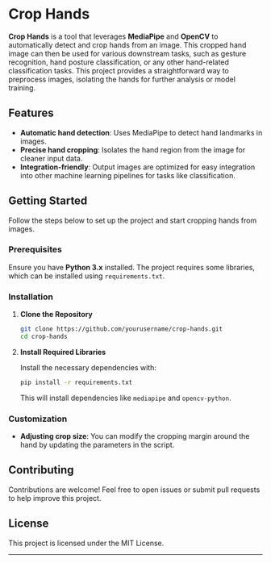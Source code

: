 # Crop Hands

**Crop Hands** is a tool that leverages **MediaPipe** and **OpenCV** to automatically detect and crop hands from an image. This cropped hand image can then be used for various downstream tasks, such as gesture recognition, hand posture classification, or any other hand-related classification tasks. This project provides a straightforward way to preprocess images, isolating the hands for further analysis or model training.

## Features

- **Automatic hand detection**: Uses MediaPipe to detect hand landmarks in images.
- **Precise hand cropping**: Isolates the hand region from the image for cleaner input data.
- **Integration-friendly**: Output images are optimized for easy integration into other machine learning pipelines for tasks like classification.

## Getting Started

Follow the steps below to set up the project and start cropping hands from images.

### Prerequisites

Ensure you have **Python 3.x** installed. The project requires some libraries, which can be installed using `requirements.txt`.

### Installation

1. **Clone the Repository**

   ```bash
   git clone https://github.com/yourusername/crop-hands.git
   cd crop-hands
   ```

2. **Install Required Libraries**

   Install the necessary dependencies with:

   ```bash
   pip install -r requirements.txt
   ```

   This will install dependencies like `mediapipe` and `opencv-python`.

### Customization

- **Adjusting crop size**: You can modify the cropping margin around the hand by updating the parameters in the script.

## Contributing

Contributions are welcome! Feel free to open issues or submit pull requests to help improve this project.

## License

This project is licensed under the MIT License.

---
